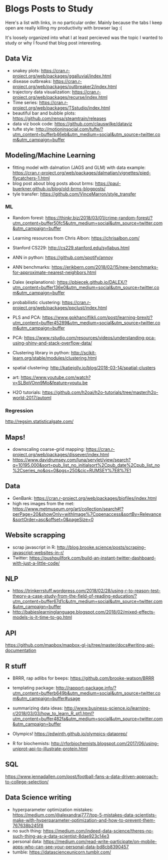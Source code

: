 # Blogs Posts to Study

Here's a list with links, in no particular order. Mainly because the tabs I keep open are really killing my productivity with browser lag :(

It's loosely organized into what I at least percieved was the topic I wanted to study or why I found that blog post interesting.

## Data Viz

* snakey plots: https://cran.r-project.org/web/packages/ggalluvial/index.html
* disease outbreaks: https://cran.r-project.org/web/packages/outbreaker2/index.html
* trajectory data visualization: https://cran.r-project.org/web/packages/recurse/index.html
* Time series: https://cran.r-project.org/web/packages/TSstudio/index.html
* beautiful bar and bubble plots: https://github.com/rensa/steamtrain/releases
* data viz book code: https://github.com/clauswilke/dataviz
* tufte style: http://motioninsocial.com/tufte/?utm_content=bufferb46eb&utm_medium=social&utm_source=twitter.com&utm_campaign=buffer

## Modeling/Machine Learning

* fitting model with dalmation (JAGS and GLM) with data example: https://cran.r-project.org/web/packages/dalmatian/vignettes/pied-flycatchers-1.html
* blog post about blog posts about brms: https://paul-buerkner.github.io/blog/old-brms-blogposts/
* tyle transfer: https://github.com/VinceMarron/style_transfer

### ML

* Random forest: https://thinkr.biz/2018/03/01/crime-random-forest/?utm_content=buffer50fc5&utm_medium=social&utm_source=twitter.com&utm_campaign=buffer

* Learning resources from Chris Albon: https://chrisalbon.com/
* Stanford CS229: http://cs229.stanford.edu/syllabus.html

* ANN in python: https://github.com/spotify/annoy
* ANN benchmarks: https://erikbern.com/2018/02/15/new-benchmarks-for-approximate-nearest-neighbors.html

* Dalex (explanations): https://pbiecek.github.io/DALEX/?utm_content=buffer136e0&utm_medium=social&utm_source=twitter.com&utm_campaign=buffer
* probabilistic clustering: https://cran.r-project.org/web/packages/ppclust/index.html

* PLS and PCA: https://www.gokhanciflikli.com/post/learning-brexit/?utm_content=buffer45289&utm_medium=social&utm_source=twitter.com&utm_campaign=buffer
* PCA: https://www.rstudio.com/resources/videos/understanding-pca-using-shiny-and-stack-overflow-data/

* Clustering library in python: http://scikit-learn.org/stable/modules/clustering.html
* spatial clustering: http://katiejolly.io/blog/2018-03-14/spatial-clusters

* art: https://www.youtube.com/watch?v=SLBqVOnn9Mo&feature=youtu.be

* H2O tutorials: https://github.com/h2oai/h2o-tutorials/tree/master/h2o-world-2017/automl

### Regression

http://regsim.statisticalgate.com/


## Maps!

* downscaling coarse-grid mapping: https://cran.r-project.org/web/packages/dissever/index.html
* https://www.davidrumsey.com/luna/servlet/view/search?q=10195.000&sort=pub_list_no_initialsort%2Cpub_date%2Cpub_list_no%2Cseries_no&os=0&pgs=250&cic=RUMSEY%7E8%7E1

## Data

* GenBank: https://cran.r-project.org/web/packages/biofiles/index.html
* high res images from the met: https://www.metmuseum.org/art/collection/search#!?perPage=20&showOnly=withImage%7Copenaccess&sortBy=Relevance&sortOrder=asc&offset=0&pageSize=0 

## Website scrapping

* scrap javascript in R: http://blog.brooke.science/posts/scraping-javascript-websites-in-r/
* Twitter: https://pushpullfork.com/build-an-instant-twitter-dashboard-with-just-a-little-code/

## NLP

* https://trinkerrstuff.wordpress.com/2018/02/28/using-r-to-reason-test-theory-a-case-study-from-the-field-of-reading-education/?utm_content=buffer67d1c&utm_medium=social&utm_source=twitter.com&utm_campaign=buffer
* http://babieslearninglanguage.blogspot.com/2018/02/mixed-effects-models-is-it-time-to-go.html

## API

https://github.com/mapbox/mapbox-gl-js/tree/master/docs#writing-api-documentation

## R stuff

* BRRR, rap adlibs for beeps: https://github.com/brooke-watson/BRRR
* templating package: http://rapport-package.info/?utm_content=bufferb649b&utm_medium=social&utm_source=twitter.com&utm_campaign=buffer#usage
* summarizing data ideas: http://www.business-science.io/learning-r/2018/03/03/how_to_learn_R_pt1.html?utm_content=buffer482fa&utm_medium=social&utm_source=twitter.com&utm_campaign=buffer
* Olympics! https://edwinth.github.io/olympics-dataprep/

* R for biochemists: http://rforbiochemists.blogspot.com/2017/06/using-uniprot-api-to-illustrate-protein.html

## SQL

https://www.jennadallen.com/post/football-fans-a-data-driven-approach-to-college-selection/

## Data Science writing

* hyperparameter optimization mistakes: https://medium.com/@alexandraj777/top-5-mistakes-data-scientists-make-with-hyperparameter-optimization-and-how-to-prevent-them-767638b245f8
* no such thing: https://medium.com/indeed-data-science/theres-no-such-thing-as-a-data-scientist-8dae923c14e3
* personal data: https://medium.com/read-write-participate/on-mobile-apps-who-can-see-your-personal-data-bd8cb8390457
* tumble: https://datascienceunicorn.tumblr.com/
